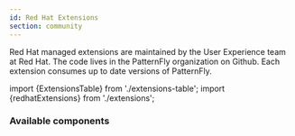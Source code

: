 ```yaml
---
id: Red Hat Extensions
section: community
---
```


Red Hat managed extensions are maintained by the User Experience team at Red Hat. The code
lives in the PatternFly organization on Github. Each extension consumes up to date versions of 
PatternFly.

import {ExtensionsTable} from './extensions-table';
import {redhatExtensions} from './extensions';

### Available components
<ExtensionsTable data={redhatExtensions}/>
